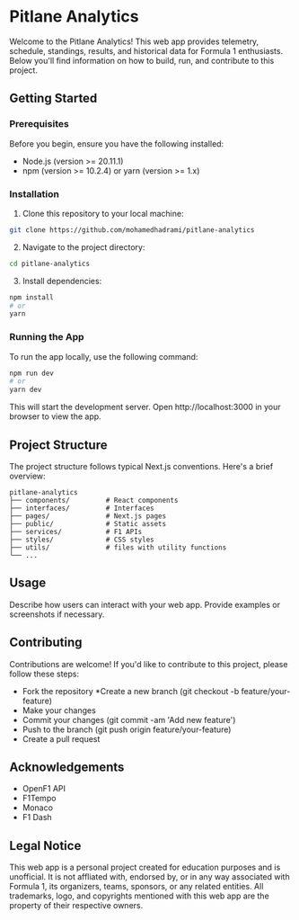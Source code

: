 
# Pitlane Analytics
Welcome to the Pitlane Analytics! This web app provides telemetry, schedule, standings, results, and historical data for Formula 1 enthusiasts. Below you'll find information on how to build, run, and contribute to this project.


## Getting Started
### Prerequisites

Before you begin, ensure you have the following installed:

* Node.js (version >= 20.11.1)
* npm (version >= 10.2.4) or yarn (version >= 1.x)

### Installation

1. Clone this repository to your local machine:

```bash
git clone https://github.com/mohamedhadrami/pitlane-analytics
```

2. Navigate to the project directory:

```bash
cd pitlane-analytics
```

3. Install dependencies:

```bash
npm install
# or
yarn
```

### Running the App
To run the app locally, use the following command:

```bash
npm run dev
# or
yarn dev
```

This will start the development server. Open http://localhost:3000 in your browser to view the app.

## Project Structure
The project structure follows typical Next.js conventions. Here's a brief overview:

```shell
pitlane-analytics
├── components/         # React components
├── interfaces/         # Interfaces
├── pages/              # Next.js pages
├── public/             # Static assets
├── services/           # F1 APIs
├── styles/             # CSS styles
├── utils/              # files with utility functions
└── ...
```

## Usage
Describe how users can interact with your web app. Provide examples or screenshots if necessary.

## Contributing
Contributions are welcome! If you'd like to contribute to this project, please follow these steps:

* Fork the repository
*Create a new branch (git checkout -b feature/your-feature)
* Make your changes
* Commit your changes (git commit -am 'Add new feature')
* Push to the branch (git push origin feature/your-feature)
* Create a pull request

## Acknowledgements

* OpenF1 API
* F1Tempo
* Monaco
* F1 Dash

## Legal Notice

This web app is a personal project created for education purposes and is unofficial. It is not affliated with, endorsed by, or in any way associated with Formula 1, its organizers, teams, sponsors, or any related entities. All trademarks, logo, and copyrights mentioned with this web app are the property of their respective owners.